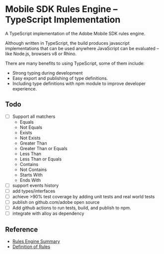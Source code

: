 # Mobile SDK Rules Engine – TypeScript Implementation

A TypeScript implementation of the Adobe Mobile SDK rules engine.

Although written in TypeScript, the build produces javascript implementations that can be used anywhere JavaScript can be evaluated – like Node.js, browsers v8 or Rhino.

There are many benefits to using TypeScript, some of them include:

- Strong typing during development
- Easy export and publishing of type definitions.
- Including type definitions with npm module to improve developer experience.

## Todo

- [ ] Support all matchers
  - Equals
  - Not Equals
  - Exists
  - Not Exists
  - Greater Than
  - Greater Than or Equals
  - Less Than
  - Less Than or Equals
  - Contains
  - Not Contains
  - Starts With
  - Ends With
- [ ] support events history
- [ ] add types/interfaces
- [ ] achieve >90% test coverage by adding unit tests and real world tests
- [ ] publish on github.com/adobe open source
- [ ] Add github actions to run tests, build, and publish to npm.
- [ ] integrate with alloy as dependency

## Reference

- [Rules Engine Summary](https://wiki.corp.adobe.com/display/ADMSMobile/Rules+Engine)
- [Definition of Rules](https://wiki.corp.adobe.com/display/ADMSMobile/Definition+of+Rules)
